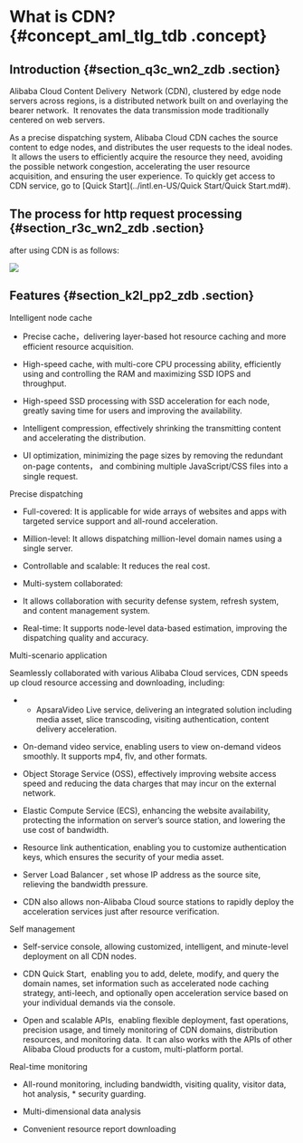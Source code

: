 # What is CDN? {#concept_aml_tlg_tdb .concept}

## Introduction {#section_q3c_wn2_zdb .section}

Alibaba Cloud Content Delivery  Network \(CDN\), clustered by edge node servers across regions, is a distributed network built on and overlaying the bearer network.  It renovates the data transmission mode traditionally centered on web servers.

As a precise dispatching system, Alibaba Cloud CDN caches the source content to edge nodes, and distributes the user requests to the ideal nodes.  It allows the users to efficiently acquire the resource they need, avoiding the possible network congestion, accelerating the user resource acquisition, and ensuring the user experience. To quickly get access to CDN service, go to [Quick Start](../intl.en-US/Quick Start/Quick Start.md#).

## The process for http request processing  {#section_r3c_wn2_zdb .section}

after using CDN is as follows:

![](http://static-aliyun-doc.oss-cn-hangzhou.aliyuncs.com/assets/img/5098/4886_en-US.png)

## Features {#section_k2l_pp2_zdb .section}

Intelligent node cache

-   Precise cache，delivering layer-based hot resource caching and more efficient resource acquisition.

-   High-speed cache, with multi-core CPU processing ability, efficiently using and controlling the RAM and maximizing SSD IOPS and throughput.

-   High-speed SSD processing with SSD acceleration for each node, greatly saving time for users and improving the availability.

-   Intelligent compression, effectively shrinking the transmitting content and accelerating the distribution.

-   UI optimization, minimizing the page sizes by removing the redundant on-page contents， and combining multiple JavaScript/CSS files into a single request.


Precise dispatching

-   Full-covered: It is applicable for wide arrays of websites and apps with targeted service support and all-round acceleration.

-   Million-level: It allows dispatching million-level domain names using a single server.

-   Controllable and scalable: It reduces the real cost.

-   Multi-system collaborated: 

-   It allows collaboration with security defense system, refresh system, and content management system.

-   Real-time: It supports node-level data-based estimation, improving the dispatching quality and accuracy.


Multi-scenario application

Seamlessly collaborated with various Alibaba Cloud services, CDN speeds up cloud resource accessing and downloading, including:

-   -   ApsaraVideo Live service, delivering an integrated solution including media asset, slice transcoding, visiting authentication, content delivery acceleration.

-   On-demand video service, enabling users to view on-demand videos smoothly. It supports mp4, flv, and other formats.

-   Object Storage Service \(OSS\), effectively improving website access speed and reducing the data charges that may incur on the external network.

-   Elastic Compute Service \(ECS\), enhancing the website availability, protecting the information on server’s source station, and lowering the use cost of bandwidth.

-   Resource link authentication, enabling you to customize authentication keys, which ensures the security of your media asset.

-   Server Load Balancer , set whose IP address as the source site, relieving the bandwidth pressure.

-   CDN also allows non-Alibaba Cloud source stations to rapidly deploy the acceleration services just after resource verification.


Self management

-   Self-service console, allowing customized, intelligent, and minute-level deployment on all CDN nodes.

-   CDN Quick Start,  enabling you to add, delete, modify, and query the domain names, set information such as accelerated node caching strategy, anti-leech, and optionally open acceleration service based on your individual demands via the console.

-   Open and scalable APIs,  enabling flexible deployment, fast operations, precision usage, and timely monitoring of CDN domains, distribution resources, and monitoring data.  It can also works with the APIs of other Alibaba Cloud products for a custom, multi-platform portal. 


Real-time monitoring

-   All-round monitoring, including bandwidth, visiting quality, visitor data, hot analysis, \* security guarding.

-   Multi-dimensional data analysis

-   Convenient resource report downloading


